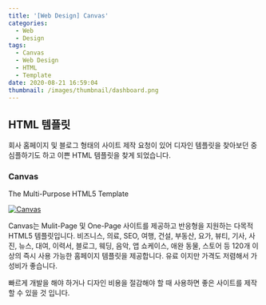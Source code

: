 ```yaml
---
title: '[Web Design] Canvas'
categories:
  - Web
  - Design
tags:
  - Canvas
  - Web Design
  - HTML
  - Template
date: 2020-08-21 16:59:04
thumbnail: /images/thumbnail/dashboard.png
---
```


## HTML 템플릿

회사 홈페이지 및 블로그 형태의 사이트 제작 요청이 있어 디자인 템플릿을 찾아보던 중 심플하기도 하고 이쁜 HTML 템플릿을 찾게 되었습니다.

### Canvas

The Multi-Purpose HTML5 Template

[![Canvas](/images/design/canvas.png)](https://themeforest.net/item/canvas-the-multipurpose-html5-template/9228123)

Canvas는 Mulit-Page 및 One-Page 사이트를 제공하고 반응형을 지원하는 다목적 HTML5 템플릿입니다. 비즈니스, 의료, SEO, 여행, 건설, 부동산, 요가, 뷰티, 기사, 사진, 뉴스, 대여, 이력서, 블로그, 웨딩, 음악, 앱 쇼케이스, 애완 동물, 스토어 등 120개 이상의 즉시 사용 가능한 홈페이지 템플릿을 제공합니다. 유료 이지만 가격도 저렴해서 가성비가 좋습니다.

빠르게 개발을 해야 하거나 디자인 비용을 절감해야 할 때 사용하면 좋은 사이트를 제작할 수 있을 것 입니다.
